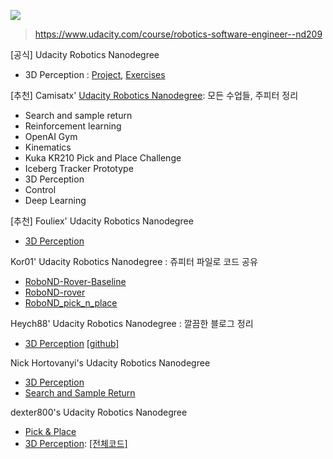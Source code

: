 ![](https://i.imgur.com/frsKbVp.png)

> https://www.udacity.com/course/robotics-software-engineer--nd209

[공식] Udacity Robotics Nanodegree
- 3D Perception : [Project](https://github.com/udacity/RoboND-Perception-Project), [Exercises](https://github.com/udacity/RoboND-Perception-Exercises)

[추천] Camisatx' [Udacity Robotics Nanodegree](https://github.com/camisatx/RoboticsND): 모든 수업들, 주피터 정리
- Search and sample return
- Reinforcement learning
- OpenAI Gym
- Kinematics
- Kuka KR210 Pick and Place Challenge
- Iceberg Tracker Prototype
- 3D Perception
- Control
- Deep Learning

[추천] Fouliex' Udacity Robotics Nanodegree
- [3D Perception](https://github.com/fouliex/RoboticPerception)


Kor01' Udacity Robotics Nanodegree : 쥬피터 파일로 코드 공유
- [RoboND-Rover-Baseline](https://github.com/kor01/RoboND-Rover-Baseline)
- [RoboND-rover](https://github.com/kor01/RoboND-rover)
- [RoboND_pick_n_place](https://github.com/kor01/RoboND_pick_n_place)



Heych88' Udacity Robotics Nanodegree : 깔끔한 블로그 정리
- [3D Perception](https://www.haidynmcleod.com/3d-robot-perception) [[github]](https://github.com/Heych88/udacity-robond-Perception)




Nick Hortovanyi's Udacity Robotics Nanodegree
- [3D Perception](https://hortovanyi.wordpress.com/2017/11/19/3d-perception-project/)
- [Search and Sample Return](https://hortovanyi.wordpress.com/2017/10/16/search-and-sample-return/)






dexter800's Udacity Robotics Nanodegree
- [Pick & Place](https://github.com/dexter800/UDACITY-Robotics-02-Kinematics-Pick-and-Place)
- [3D Perception](https://github.com/dexter800/RoboND-Perception-Project): [[전체코드]](https://github.com/dexter800/RoboND-Perception-Project/blob/master/project.py.py)



